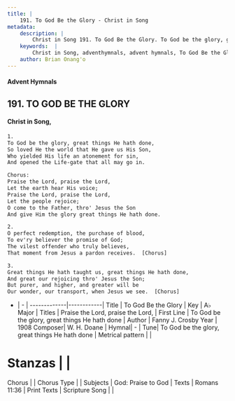 ```yaml
---
title: |
    191. To God Be the Glory - Christ in Song
metadata:
    description: |
        Christ in Song 191. To God Be the Glory. To God be the glory, great things He hath done, So loved He the world that He gave us His Son, Who yielded His life an atonement for sin, And opened the Life-gate that all may go in. Chorus: Praise the Lord, praise the Lord, Let the earth hear His voice; Praise the Lord, praise the Lord,  Let the people rejoice; O come to the Father, thro' Jesus the Son And give Him the glory great things He hath done.
    keywords:  |
        Christ in Song, adventhymnals, advent hymnals, To God Be the Glory, To God be the glory, great things He hath done. Praise the Lord, praise the Lord,
    author: Brian Onang'o
---
```


#### Advent Hymnals
## 191. TO GOD BE THE GLORY
####  Christ in Song,

```txt
1.
To God be the glory, great things He hath done,
So loved He the world that He gave us His Son,
Who yielded His life an atonement for sin,
And opened the Life-gate that all may go in.

Chorus:
Praise the Lord, praise the Lord,
Let the earth hear His voice;
Praise the Lord, praise the Lord, 
Let the people rejoice;
O come to the Father, thro' Jesus the Son
And give Him the glory great things He hath done.

2.
O perfect redemption, the purchase of blood,
To ev'ry believer the promise of God;
The vilest offender who truly believes,
That moment from Jesus a pardon receives.  [Chorus]

3.
Great things He hath taught us, great things He hath done,
And great our rejoicing thro' Jesus the Son;
But purer, and higher, and greater will be
Our wonder, our transport, when Jesus we see.  [Chorus]


```

- |   -  |
-------------|------------|
Title | To God Be the Glory |
Key | A♭ Major |
Titles | Praise the Lord, praise the Lord, |
First Line | To God be the glory, great things He hath done |
Author | Fanny J. Crosby
Year | 1908
Composer| W. H. Doane |
Hymnal|  - |
Tune| To God be the glory, great things He hath done |
Metrical pattern | |
# Stanzas |  |
Chorus |  |
Chorus Type |  |
Subjects | God: Praise to God |
Texts | Romans 11:36 |
Print Texts | 
Scripture Song |  |
    
